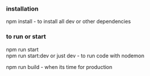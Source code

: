 
### installation
npm install   - to install all dev or other dependencies

### to run or start
npm run start  
npm run start:dev or just dev   - to run code with nodemon

npm run build     - when its time for production
